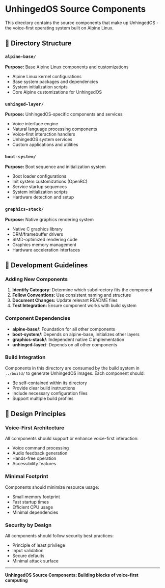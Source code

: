# UnhingedOS Source Components

This directory contains the source components that make up UnhingedOS - the voice-first operating system built on Alpine Linux.

## 📁 Directory Structure

### `alpine-base/`
**Purpose:** Base Alpine Linux components and customizations
- Alpine Linux kernel configurations
- Base system packages and dependencies
- System initialization scripts
- Core Alpine customizations for UnhingedOS

### `unhinged-layer/`
**Purpose:** UnhingedOS-specific components and services
- Voice interface engine
- Natural language processing components
- Voice-first interaction handlers
- UnhingedOS system services
- Custom applications and utilities

### `boot-system/`
**Purpose:** Boot sequence and initialization system
- Boot loader configurations
- Init system customizations (OpenRC)
- Service startup sequences
- System initialization scripts
- Hardware detection and setup

### `graphics-stack/`
**Purpose:** Native graphics rendering system
- Native C graphics library
- DRM/framebuffer drivers
- SIMD-optimized rendering code
- Graphics memory management
- Hardware acceleration interfaces

## 🔧 Development Guidelines

### Adding New Components
1. **Identify Category:** Determine which subdirectory fits the component
2. **Follow Conventions:** Use consistent naming and structure
3. **Document Changes:** Update relevant README files
4. **Test Integration:** Ensure component works with build system

### Component Dependencies
- **alpine-base/**: Foundation for all other components
- **boot-system/**: Depends on alpine-base, initializes other layers
- **graphics-stack/**: Independent native C implementation
- **unhinged-layer/**: Depends on all other components

### Build Integration
Components in this directory are consumed by the build system in `../build/` to generate UnhingedOS images. Each component should:
- Be self-contained within its directory
- Provide clear build instructions
- Include necessary configuration files
- Support multiple build profiles

## 🎯 Design Principles

### Voice-First Architecture
All components should support or enhance voice-first interaction:
- Voice command processing
- Audio feedback generation
- Hands-free operation
- Accessibility features

### Minimal Footprint
Components should minimize resource usage:
- Small memory footprint
- Fast startup times
- Efficient CPU usage
- Minimal dependencies

### Security by Design
All components should follow security best practices:
- Principle of least privilege
- Input validation
- Secure defaults
- Minimal attack surface

---

**UnhingedOS Source Components: Building blocks of voice-first computing**
